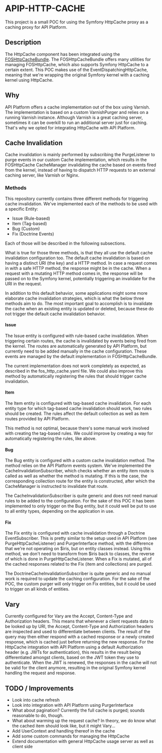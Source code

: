 # APIP-HTTP-CACHE

This project is a small POC for using the Symfony HttpCache proxy as a caching proxy for API Platform.

## Description

The HttpCache component has been integrated using the [FOSHttpCacheBundle](https://github.com/FriendsOfSymfony/FOSHttpCacheBundle).
The FOSHttpCacheBundle offers many utilities for managing FOSHttpCache, which also supports Symfony HttpCache to a certain extent.
This POC makes use of the EventDispatchingHttpCache, meaning that we're wrapping the original Symfony kernel with a caching kernel using HttpCache.


## Why

API Platform offers a cache implementation out of the box using Varnish.
The implementation is based on a custom VarnishPurger and relies on a running Varnish instance.
Although Varnish is a great caching server, sometimes it can be overkill to run an additional server just for caching.
That's why we opted for integrating HttpCache with API Platform.

## Cache Invalidation

Cache invalidation is mainly performed by subscribing the PurgeListener to purge events in our custom Cache implementation, which results in the 
FOSHttpCache CacheManager invalidating the cache based on events fired from the kernel, instead of having to dispatch HTTP requests
to an external caching server, like Varnish or Nginx.

### Methods

This repository currently contains three different methods for triggering cache invalidation.
We've implemented each of the methods to be used with a specific Entity:

* Issue (Rule-based)
* Item (Tag-based)
* Bug (Custom)
* Fix (Doctrine Events)

Each of those will be described in the following subsections.

What is true for those three methods, is that they all use the default cache invalidation configuration too.
The default cache invalidation is based on having a distinct URI (the key) and a HTTP method.
In case a request comes in with a safe HTTP method, the response might be in the cache.
When a request with a mutating HTTP method comes in, the response will be passed on to the Symfony kernel, potentially triggering an invalidate for the URI in the request.

In addition to this default behavior, some applications might some more elaborate cache invalidation strategies, which is what the below three methods aim to do.
The most important goal to accomplish is to invalidate the cache when an existing entity is updated or deleted, because these do not trigger the default cache invalidation behavior.

#### Issue

The Issue entity is configured with rule-based cache invalidation.
When triggering certain routes, the cache is invalidated by events being fired from the kernel.
The routes are automatically generated by API Platform, but currently need to be added manually in the cache configuration.
These events are managed by the default implementation in FOSHttpCacheBundle.

The current implementation does not work completely as expected, as described in the fos_http_cache.yaml file.
We could also improve this method by automatically registering the rules that should trigger cache invalidation.


#### Item

The Item entity is configured with tag-based cache invalidation.
For each entity type for which tag-based cache invalidation should work, two rules should be created.
The rules affect the default collection as well as item routes provided by API Platform.

This method is not optimal, because there's some manual work involved with creating the tag-based rules.
We could improve by creating a way for automatically registering the rules, like above.

#### Bug

The Bug entity is configured with a custom cache invalidation method.
The method relies on the API Platform events system.
We've implemented the CacheInvalidationSubscriber, which checks whether an entity item route is called as well as whether the method is mutating.
If this is the case, the corresponding collection route for the entity is constructed, after which the CacheManager is instructed to invalidate that route.

The CacheInvalidationSubscriber is quite generic and does not need manual rules to be added to the configuration.
For the sake of this POC it has been implemented to only trigger on the Bug entity, but it could well be put to use to all entity types, depending on the application in use.

#### Fix

The Fix entity is configured with cache invalidation through a Doctrine EventSubscriber.
This is pretty similar to the setup used in API Platform (see PurgeHttpCacheListener) and PurgerInterface method, with the difference that we're not operating on $iris, but on entity classes instead.
Using this method, we don't need to transform from $iris back to classes, the reverse of which is done in PurgeHttpCacheListener.
When a Fix is mutated, all of the cached responses related to the Fix (item and collections) are purged.

The DoctrineCacheInvalidationSubscriber is quite generic and no manual work is required to update the caching configuration.
For the sake of the POC, the custom purger will only trigger on Fix entities, but it could be used to trigger on all kinds of entities.

## Vary

Currently configured for Vary are the Accept, Content-Type and Authorization headers.
This means that whenever a client requests data to be looked up by URI, the Accept, Content-Type and Authorization headers are inspected and used to differentiate between clients.
The result of the query may then either respond with a cached response or a newly created response, which is cached just before returning the new response.
For the HttpCache integration with API Platform using a default Authorization header (e.g. JWTs for authentication), this results in the result being differentiated amongst clients, based on the JWT token they use to authenticate.
When the JWT is renewed, the responses in the cache will not be valid for the client anymore, resulting in the original Symfony kernel handling the request and response.

## TODO / Improvements

* Look into cache refresh
* Look into integration with API Platform using PurgerInterface
* What about pagination? Currently the full cache is purged; sounds reasonable to do, though.
* What about warming up the request cache? In theory, we do know what the cached item should look like, but it might Vary...
* Add UserContext and handling thereof in the cache
* Add some custom commands for managing the HttpCache
* Extend documentation with general HttpCache usage server as well as client side
